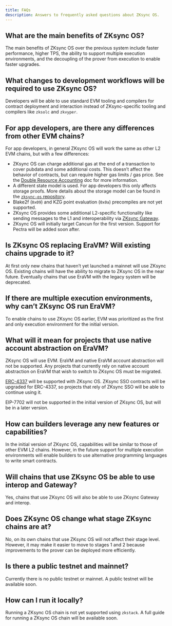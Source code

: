 ```yaml
---
title: FAQs
description: Answers to frequently asked questions about ZKsync OS.
---
```


## What are the main benefits of ZKsync OS?

The main benefits of ZKsync OS over the previous system include faster performance, higher TPS,
the ability to support multiple execution environments,
and the decoupling of the prover from execution to enable faster upgrades.

## What changes to development workflows will be required to use ZKsync OS?

Developers will be able to use standard EVM tooling and compilers for contract deployment and interaction
instead of ZKsync-specific tooling and compilers like `zksolc` and `zkvyper`.

## For app developers, are there any differences from other EVM chains?

For app developers, in general ZKsync OS will work the same as other L2 EVM chains, but with a few differences:

- ZKsync OS can charge additional gas at the end of a transaction to cover pubdata and some additional costs.
  This doesn’t affect the behavior of contracts,
  but can require higher gas limits / gas price.
  See the [Double Resource Accounting](https://docs.zksync.io/zksync-protocol/zksyncos/double-accounting) doc for more information.
- A different state model is used.
  For app developers this only affects storage proofs.
  More details about the storage model can be found in the [`zksync-os` repository](https://github.com/matter-labs/zksync-os/blob/main/docs/system/io/io.md).
- Blake2f (`0x09`) and KZG point evaluation (`0x0a`) precompiles are not yet supported.
- ZKsync OS provides some additional L2-specific functionality like sending messages to the L1 and interoperability via [ZKsync Gateway](/zksync-protocol/gateway/overview).
- ZKsync OS will initially target Cancun for the first version.
  Support for Pectra will be added soon after.

## Is ZKsync OS replacing EraVM? Will existing chains upgrade to it?

At first only new chains that haven’t yet launched a mainnet will use ZKsync OS.
Existing chains will have the ability to migrate to ZKsync OS in the near future.
Eventually chains that use EraVM with the legacy system will be deprecated.

## If there are multiple execution environments, why can’t ZKsync OS run EraVM?

To enable chains to use ZKsync OS earlier, EVM was prioritized as the first and only execution environment for the initial version.

## What will it mean for projects that use native account abstraction on EraVM?

ZKsync OS will use EVM.
EraVM and native EraVM account abstraction will not be supported.
Any projects that currently rely on native account abstraction on EraVM that wish to switch to ZKsync OS must be migrated.

[ERC-4337](https://docs.erc4337.io/) will be supported with ZKsync OS.
ZKsync SSO contracts will be upgraded for ERC-4337,
so projects that rely of ZKsync SSO will be able to continue using it.

EIP-7702 will not be supported in the initial version of ZKsync OS, but will be in a later version.

## How can builders leverage any new features or capabilities?

In the initial version of ZKsync OS, capabilities will be similar to those of other EVM L2 chains.
However, in the future support for multiple execution environments
will enable builders to use alternative programming languages to write smart contracts.

## Will chains that use ZKsync OS be able to use interop and Gateway?

Yes, chains that use ZKsync OS will also be able to use ZKsync Gateway and interop.

## Does ZKsync OS change what stage ZKsync chains are at?

No, on its own chains that use ZKsync OS will not affect their stage level.
However, it may make it easier to move to stages 1 and 2 because improvements to the prover can be deployed more efficiently.

## Is there a public testnet and mainnet?

Currently there is no public testnet or mainnet. A public testnet will be available soon.

## How can I run it locally?

Running a ZKsync OS chain is not yet supported using `zkstack`.
A full guide for running a ZKsync OS chain will be available soon.
